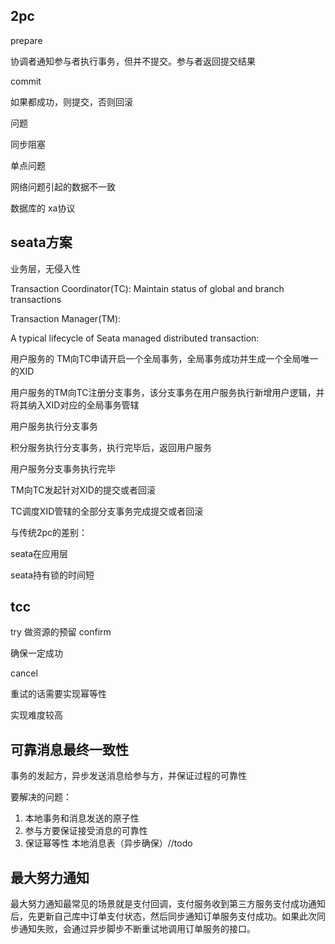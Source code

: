 ## 2pc

prepare 

协调者通知参与者执行事务，但并不提交。参与者返回提交结果

commit 

如果都成功，则提交，否则回滚

问题

同步阻塞

单点问题

网络问题引起的数据不一致

数据库的
xa协议


## seata方案

业务层，无侵入性  


Transaction Coordinator(TC): 
Maintain status of global and branch transactions

Transaction Manager(TM): 

A typical lifecycle of Seata managed distributed transaction:



用户服务的	TM向TC申请开启一个全局事务，全局事务成功并生成一个全局唯一的XID

用户服务的TM向TC注册分支事务，该分支事务在用户服务执行新增用户逻辑，并将其纳入XID对应的全局事务管辖

用户服务执行分支事务

积分服务执行分支事务，执行完毕后，返回用户服务

用户服务分支事务执行完毕

TM向TC发起针对XID的提交或者回滚

TC调度XID管辖的全部分支事务完成提交或者回滚



与传统2pc的差别：

seata在应用层

seata持有锁的时间短




## tcc

try 
做资源的预留
confirm 

确保一定成功

cancel



重试的话需要实现幂等性

实现难度较高




## 可靠消息最终一致性

事务的发起方，异步发送消息给参与方，并保证过程的可靠性


要解决的问题：
1. 本地事务和消息发送的原子性
2. 参与方要保证接受消息的可靠性
3. 保证幂等性
本地消息表（异步确保）//todo




## 最大努力通知

最大努力通知最常见的场景就是支付回调，支付服务收到第三方服务支付成功通知后，先更新自己库中订单支付状态，然后同步通知订单服务支付成功。如果此次同步通知失败，会通过异步脚步不断重试地调用订单服务的接口。